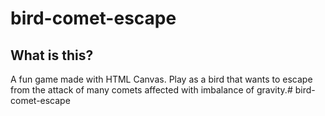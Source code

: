 # bird-comet-escape

## What is this?
A fun game made with HTML Canvas. Play as a bird that wants to escape from the attack of many comets affected with imbalance of gravity.# bird-comet-escape
